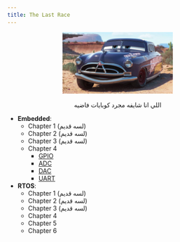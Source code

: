 ```yaml
---
title: The Last Race
---
```


<div style="text-align: center;">
  <img src="Profile-Doc_hudson.webp" alt="Profile Doc" style="width: 50%;"/>
  <p>اللي انا شايفه مجرد كوبايات فاضيه</p>
</div>

- **Embedded**:
  - Chapter 1 (لسه قديم)
  - Chapter 2 (لسه قديم)
  - Chapter 3 (لسه قديم)
  - Chapter 4
    - [GPIO](./Embedded/GPIO.md)
    - [ADC](./Embedded/ADC.md)
    - [DAC](./Embedded/DAC.md)
    - [UART](./Embedded/UART.md)
- **RTOS**:
  - Chapter 1 (لسه قديم)
  - Chapter 2 (لسه قديم)
  - Chapter 3 (لسه قديم)
  - Chapter 4
  - Chapter 5
  - Chapter 6
